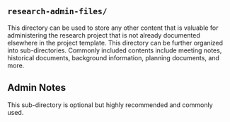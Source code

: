## `research-admin-files/`

This directory can be used to store any other content that is valuable for administering the research project that is not already documented elsewhere in the project template. This directory can be further organized into sub-directories. Commonly included contents include meeting notes, historical documents, background information, planning documents, and more. 

## Admin Notes

This sub-directory is optional but highly recommended and commonly used.

